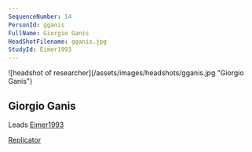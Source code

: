 ```yaml
---
SequenceNumber: 14
PersonId: gganis
FullName: Giorgio Ganis
HeadShotFilename: gganis.jpg
StudyId: Eimer1993
---
```

<a name="gganis">
![headshot of researcher](/assets/images/headshots/gganis.jpg "Giorgio Ganis")

## Giorgio Ganis



Leads [Eimer1993](/replications/#Eimer1993)



[Replicator]("replicator") 